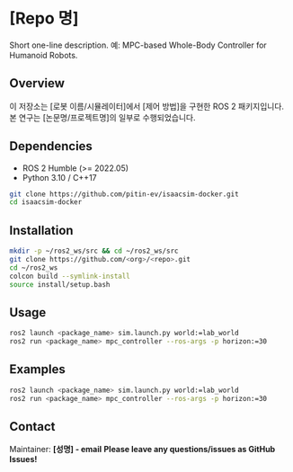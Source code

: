 # [Repo 명]
Short one-line description.
예: MPC-based Whole-Body Controller for Humanoid Robots.

## Overview
이 저장소는 [로봇 이름/시뮬레이터]에서 [제어 방법]을 구현한 ROS 2 패키지입니다.
본 연구는 [논문명/프로젝트명]의 일부로 수행되었습니다.

## Dependencies
- ROS 2 Humble (>= 2022.05)
- Python 3.10 / C++17

```bash
git clone https://github.com/pitin-ev/isaacsim-docker.git
cd isaacsim-docker
```

## Installation
```bash
mkdir -p ~/ros2_ws/src && cd ~/ros2_ws/src
git clone https://github.com/<org>/<repo>.git
cd ~/ros2_ws
colcon build --symlink-install
source install/setup.bash
```

## Usage
```bash
ros2 launch <package_name> sim.launch.py world:=lab_world
ros2 run <package_name> mpc_controller --ros-args -p horizon:=30
```

## Examples
```bash
ros2 launch <package_name> sim.launch.py world:=lab_world
ros2 run <package_name> mpc_controller --ros-args -p horizon:=30
```

## Contact
Maintainer: **[성명] - email**
**Please leave any questions/issues as GitHub Issues!**

